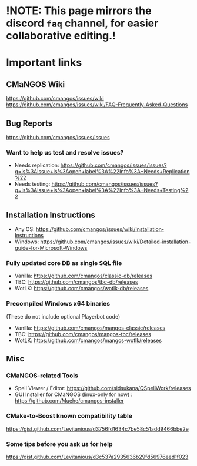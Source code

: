 # !NOTE: This page mirrors the discord `faq` channel, for easier collaborative editing.!
# Important links

## CMaNGOS Wiki

<https://github.com/cmangos/issues/wiki>
<https://github.com/cmangos/issues/wiki/FAQ-Frequently-Asked-Questions>

## Bug Reports

<https://github.com/cmangos/issues/issues>

### Want to help us test and resolve issues?

- Needs replication: <https://github.com/cmangos/issues/issues?q=is%3Aissue+is%3Aopen+label%3A%22Info%3A+Needs+Replication%22>
- Needs testing: <https://github.com/cmangos/issues/issues?q=is%3Aissue+is%3Aopen+label%3A%22Info%3A+Needs+Testing%22>

## Installation Instructions

- Any OS: <https://github.com/cmangos/issues/wiki/Installation-Instructions>
- Windows: <https://github.com/cmangos/issues/wiki/Detailed-installation-guide-for-Microsoft-Windows>

### Fully updated core DB as single SQL file

- Vanilla: <https://github.com/cmangos/classic-db/releases>
- TBC:  <https://github.com/cmangos/tbc-db/releases>
- WotLK: <https://github.com/cmangos/wotlk-db/releases>

### Precompiled Windows x64 binaries

 (These do not include optional Playerbot code)
- Vanilla: <https://github.com/cmangos/mangos-classic/releases>
- TBC: <https://github.com/cmangos/mangos-tbc/releases>
- WotLK: <https://github.com/cmangos/mangos-wotlk/releases>

## Misc

### CMaNGOS-related Tools

- Spell Viewer / Editor: <https://github.com/sidsukana/QSpellWork/releases>
- GUI Installer for CMaNGOS (linux-only for now) : <https://github.com/Muehe/cmangos-installer>

### CMake-to-Boost known compatibility table

<https://gist.github.com/Levitanious/d3756fd1634c7be58c51add9466bbe2e>

### Some tips before you ask us for help

<https://gist.github.com/Levitanious/d3c537a2935636b29fd56976eed1f023>